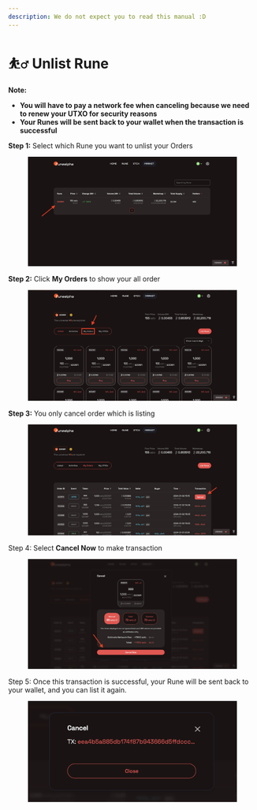 ```yaml
---
description: We do not expect you to read this manual :D
---
```


# ⛹️‍♂️ Unlist Rune

**Note:**&#x20;

* **You will have to pay a network fee when canceling because we need to renew your UTXO for security reasons**
* **Your Runes will be sent back to your wallet when the transaction is successful**

**Step 1:** Select which Rune you want to unlist your Orders

<figure><img src="../../.gitbook/assets/image (4).png" alt=""><figcaption></figcaption></figure>

**Step 2:** Click **My Orders** to show your all order

<figure><img src="../../.gitbook/assets/image (5).png" alt=""><figcaption></figcaption></figure>

**Step 3:** You only cancel order which is listing

<figure><img src="../../.gitbook/assets/image (6).png" alt=""><figcaption></figcaption></figure>

Step 4: Select **Cancel Now** to make transaction

<figure><img src="../../.gitbook/assets/image (7).png" alt=""><figcaption></figcaption></figure>

Step 5: Once this transaction is successful, your Rune will be sent back to your wallet, and you can list it again.

<figure><img src="../../.gitbook/assets/image (9).png" alt=""><figcaption></figcaption></figure>
